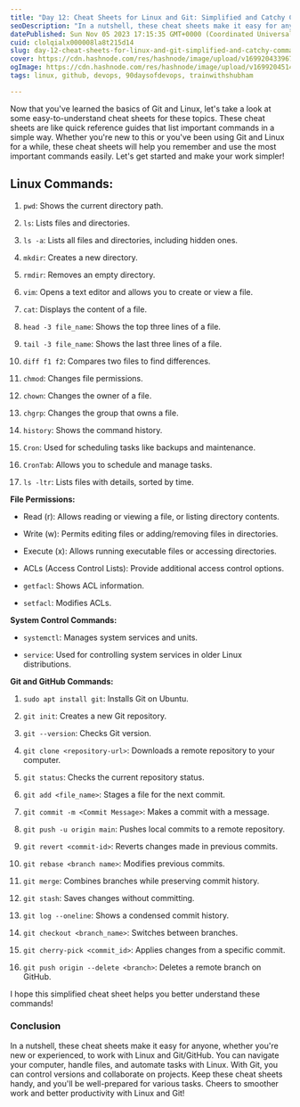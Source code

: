 ```yaml
---
title: "Day 12: Cheat Sheets for Linux and Git: Simplified and Catchy Commands"
seoDescription: "In a nutshell, these cheat sheets make it easy for anyone, whether you're new or experienced, to work with Linux and Git/GitHub...."
datePublished: Sun Nov 05 2023 17:15:35 GMT+0000 (Coordinated Universal Time)
cuid: clolqialx000008la8t215d14
slug: day-12-cheat-sheets-for-linux-and-git-simplified-and-catchy-commands
cover: https://cdn.hashnode.com/res/hashnode/image/upload/v1699204339677/e0d6bb99-0d42-433d-b52d-b2693ba5297c.png
ogImage: https://cdn.hashnode.com/res/hashnode/image/upload/v1699204514951/9d789135-8871-4174-9b78-25a166971d5c.png
tags: linux, github, devops, 90daysofdevops, trainwithshubham

---
```


Now that you've learned the basics of Git and Linux, let's take a look at some easy-to-understand cheat sheets for these topics. These cheat sheets are like quick reference guides that list important commands in a simple way. Whether you're new to this or you've been using Git and Linux for a while, these cheat sheets will help you remember and use the most important commands easily. Let's get started and make your work simpler!

## **Linux Commands:**

1. `pwd`: Shows the current directory path.
    
2. `ls`: Lists files and directories.
    
3. `ls -a`: Lists all files and directories, including hidden ones.
    
4. `mkdir`: Creates a new directory.
    
5. `rmdir`: Removes an empty directory.
    
6. `vim`: Opens a text editor and allows you to create or view a file.
    
7. `cat`: Displays the content of a file.
    
8. `head -3 file_name`: Shows the top three lines of a file.
    
9. `tail -3 file_name`: Shows the last three lines of a file.
    
10. `diff f1 f2`: Compares two files to find differences.
    
11. `chmod`: Changes file permissions.
    
12. `chown`: Changes the owner of a file.
    
13. `chgrp`: Changes the group that owns a file.
    
14. `history`: Shows the command history.
    
15. `Cron`: Used for scheduling tasks like backups and maintenance.
    
16. `CronTab`: Allows you to schedule and manage tasks.
    
17. `ls -ltr`: Lists files with details, sorted by time.
    

**File Permissions:**

* Read (r): Allows reading or viewing a file, or listing directory contents.
    
* Write (w): Permits editing files or adding/removing files in directories.
    
* Execute (x): Allows running executable files or accessing directories.
    
* ACLs (Access Control Lists): Provide additional access control options.
    
* `getfacl`: Shows ACL information.
    
* `setfacl`: Modifies ACLs.
    

**System Control Commands:**

* `systemctl`: Manages system services and units.
    
* `service`: Used for controlling system services in older Linux distributions.
    

**Git and GitHub Commands:**

1. `sudo apt install git`: Installs Git on Ubuntu.
    
2. `git init`: Creates a new Git repository.
    
3. `git --version`: Checks Git version.
    
4. `git clone <repository-url>`: Downloads a remote repository to your computer.
    
5. `git status`: Checks the current repository status.
    
6. `git add <file_name>`: Stages a file for the next commit.
    
7. `git commit -m <Commit Message>`: Makes a commit with a message.
    
8. `git push -u origin main`: Pushes local commits to a remote repository.
    
9. `git revert <commit-id>`: Reverts changes made in previous commits.
    
10. `git rebase <branch name>`: Modifies previous commits.
    
11. `git merge`: Combines branches while preserving commit history.
    
12. `git stash`: Saves changes without committing.
    
13. `git log --oneline`: Shows a condensed commit history.
    
14. `git checkout <branch_name>`: Switches between branches.
    
15. `git cherry-pick <commit_id>`: Applies changes from a specific commit.
    
16. `git push origin --delete <branch>`: Deletes a remote branch on GitHub.
    

I hope this simplified cheat sheet helps you better understand these commands!

### Conclusion

In a nutshell, these cheat sheets make it easy for anyone, whether you're new or experienced, to work with Linux and Git/GitHub. You can navigate your computer, handle files, and automate tasks with Linux. With Git, you can control versions and collaborate on projects. Keep these cheat sheets handy, and you'll be well-prepared for various tasks. Cheers to smoother work and better productivity with Linux and Git!